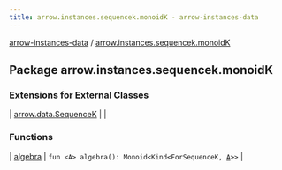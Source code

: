 ```yaml
---
title: arrow.instances.sequencek.monoidK - arrow-instances-data
---
```


[arrow-instances-data](../index.html) / [arrow.instances.sequencek.monoidK](./index.html)

## Package arrow.instances.sequencek.monoidK

### Extensions for External Classes

| [arrow.data.SequenceK](arrow.data.-sequence-k/index.html) |  |

### Functions

| [algebra](algebra.html) | `fun <A> algebra(): Monoid<Kind<ForSequenceK, `[`A`](algebra.html#A)`>>` |

